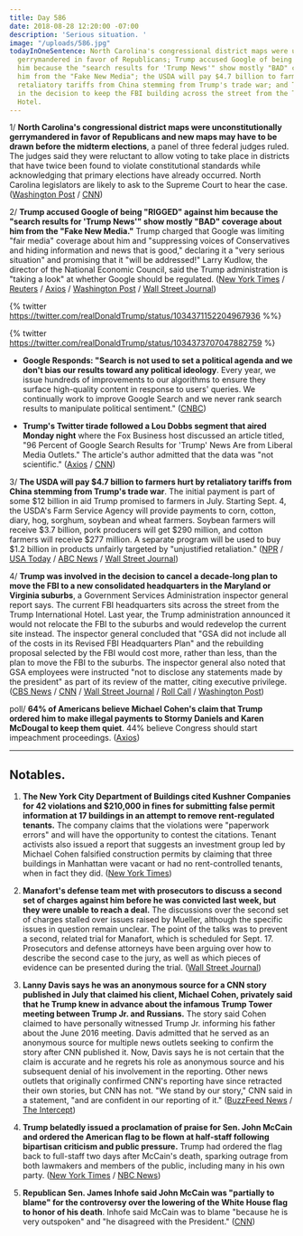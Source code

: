 ```yaml
---
title: Day 586
date: 2018-08-28 12:20:00 -07:00
description: 'Serious situation. '
image: "/uploads/586.jpg"
todayInOneSentence: North Carolina's congressional district maps were unconstitutionally
  gerrymandered in favor of Republicans; Trump accused Google of being "RIGGED" against
  him because the "search results for 'Trump News'" show mostly "BAD" coverage about
  him from the "Fake New Media"; the USDA will pay $4.7 billion to farmers hurt by
  retaliatory tariffs from China stemming from Trump's trade war; and Trump was involved
  in the decision to keep the FBI building across the street from the Trump International
  Hotel.
---
```


1/ **North Carolina's congressional district maps were unconstitutionally gerrymandered in favor of Republicans and new maps may have to be drawn before the midterm elections**, a panel of three federal judges ruled. The judges said they were reluctant to allow voting to take place in districts that have twice been found to violate constitutional standards while acknowledging that primary elections have already occurred. North Carolina legislators are likely to ask to the Supreme Court to hear the case. ([Washington Post](https://www.washingtonpost.com/politics/courts_law/2018/08/27/fc04e066-aa46-11e8-b1da-ff7faa680710_story.html?utm_term=.9c2cb6ef47b6) / [CNN](https://www.cnn.com/2018/08/27/politics/north-carolina-gerrymandering-court/index.html))

2/ **Trump accused Google of being "RIGGED" against him because the "search results for 'Trump News'" show mostly "BAD" coverage about him from the "Fake New Media."** Trump charged that Google was limiting "fair media" coverage about him and "suppressing voices of Conservatives and hiding information and news that is good," declaring it a "very serious situation" and promising that it "will be addressed!" Larry Kudlow, the director of the National Economic Council, said the Trump administration is "taking a look" at whether Google should be regulated. ([New York Times](https://www.nytimes.com/2018/08/28/business/media/google-trump-news-results.html) / [Reuters](https://www.reuters.com/article/us-usa-trump-tech/trump-accuses-google-of-hiding-fair-media-coverage-idUSKCN1LD1I1) / [Axios](https://www.axios.com/larry-kudlow-trump-administration-google-regulation-d54fb006-3334-4a55-9ebe-45fd35056145.html) / [Washington Post](https://www.washingtonpost.com/news/morning-mix/wp/2018/08/28/trump-wakes-up-googles-himself-and-doesnt-like-what-he-sees-illegal/) / [Wall Street Journal](https://www.wsj.com/articles/trump-accuses-google-of-suppressing-positive-news-about-his-presidency-1535459748))

{% twitter https://twitter.com/realDonaldTrump/status/1034371152204967936 %%}

{% twitter https://twitter.com/realDonaldTrump/status/1034373707047882759 %}

* **Google Responds: "Search is not used to set a political agenda and we don't bias our results toward any political ideology**. Every year, we issue hundreds of improvements to our algorithms to ensure they surface high-quality content in response to users' queries. We continually work to improve Google Search and we never rank search results to manipulate political sentiment." ([CNBC](https://www.cnbc.com/2018/08/28/trump-accuses-google-of-rigging-search-results-in-favor-of-bad-coverage.html))

* **Trump's Twitter tirade followed a Lou Dobbs segment that aired Monday night** where the Fox Business host discussed an article titled, "96 Percent of Google Search Results for 'Trump' News Are from Liberal Media Outlets." The article's author admitted that the data was "not scientific." ([Axios](https://www.axios.com/trump-tweet-google-censorship-e5fb9792-069b-419e-8506-03855d3bf9c7.html) / [CNN](https://www.cnn.com/2018/08/28/politics/donald-trump-google-conspiracy-theory/index.html))

3/ **The USDA will pay $4.7 billion to farmers hurt by retaliatory tariffs from China stemming from Trump's trade war**. The initial payment is part of some $12 billion in aid  Trump promised to farmers in July. Starting Sept. 4, the USDA's Farm Service Agency will provide payments to corn, cotton, diary, hog, sorghum, soybean and wheat farmers. Soybean farmers will receive $3.7 billion, pork producers will get $290 million, and cotton farmers will receive $277 million. A separate program will be used to buy $1.2 billion in products unfairly targeted by "unjustified retaliation." ([NPR](https://www.npr.org/2018/08/28/642525831/agriculture-dept-will-pay-4-7-billion-to-farmers-hit-in-trade-war) / [USA Today](https://www.usatoday.com/story/news/politics/2018/08/27/trade-wars-u-s-farmers-get-first-4-7-billion-relief/1114709002/) / [ABC News](https://abcnews.go.com/Politics/usda-buy-12-billion-goods-offer-billion-aid/story?id=57425001) / [Wall Street Journal](https://www.wsj.com/articles/u-s-to-pay-farmers-up-to-4-7-billion-to-offset-trade-conflict-losses-1535396442))

4/ **Trump was involved in the decision to cancel a decade-long plan to move the FBI to a new consolidated headquarters in the Maryland or Virginia suburbs**, a Government Services Administration inspector general report says. The current FBI headquarters sits across the street from the Trump International Hotel. Last year, the Trump administration announced it would not relocate the FBI to the suburbs and would redevelop the current site instead. The inspector general concluded that "GSA did not include all of the costs in its Revised FBI Headquarters Plan" and the rebuilding proposal selected by the FBI would cost more, rather than less, than the plan to move the FBI to the suburbs. The inspector general also noted that GSA employees were instructed "not to disclose any statements made by the president" as part of its review of the matter, citing executive privilege. ([CBS News](https://www.cbsnews.com/news/inspector-general-report-trump-involved-in-fbi-headquarters-decision/) / [CNN](https://www.cnn.com/2018/08/27/politics/fbi-headquarters-ig-report-white-house/index.html) / [Wall Street Journal](https://www.wsj.com/articles/trump-was-involved-in-fbi-headquarters-plan-watchdog-says-1535409845) / [Roll Call](https://www.rollcall.com/news/politics/ig-confirms-trumps-involvement-fbi-headquarters-project-across-hotel) / [Washington Post](https://www.washingtonpost.com/business/2018/08/27/white-house-role-fbi-headquarters-plan-detailed-watchdog-report))

poll/ **64% of Americans believe Michael Cohen's claim that Trump ordered him to make illegal payments to Stormy Daniels and Karen McDougal to keep them quiet**. 44% believe Congress should start impeachment proceedings. ([Axios](https://www.axios.com/exclusive-poll-americans-believe-cohen-dont-want-impeachment-e5ac7439-3a30-471a-bdb5-8a225ce80e12.html))

---

## Notables.

1. **The New York City Department of Buildings cited Kushner Companies for 42 violations and $210,000 in fines for submitting false permit information at 17 buildings in an attempt to remove rent-regulated tenants.** The company claims that the violations were "paperwork errors" and will have the opportunity to contest the citations. Tenant activists also issued a report that suggests an investment group led by Michael Cohen falsified construction permits by claiming that three buildings in Manhattan were vacant or had no rent-controlled tenants, when in fact they did. ([New York Times](https://www.nytimes.com/2018/08/27/nyregion/kushner-cohen-rent-regulated-tenants.html))

2. **Manafort's defense team met with prosecutors to discuss a second set of charges against him before he was convicted last week, but they were unable to reach a deal.** The discussions over the second set of charges stalled over issues raised by Mueller, although the specific issues in question remain unclear. The point of the talks was to prevent a second, related trial for Manafort, which is scheduled for Sept. 17. Prosecutors and defense attorneys have been arguing over how to describe the second case to the jury, as well as which pieces of evidence can be presented during the trial. ([Wall Street Journal](https://www.wsj.com/articles/manafort-sought-deal-in-next-trial-but-talks-broke-down-1535404819))

3. **Lanny Davis says he was an anonymous source for a CNN story published in July that claimed his client, Michael Cohen, privately said that he Trump knew in advance about the infamous Trump Tower meeting between Trump Jr. and Russians.** The story said Cohen claimed to have personally witnessed Trump Jr. informing his father about the June 2016 meeting. Davis admitted that he served as an anonymous source for multiple news outlets seeking to confirm the story after CNN published it. Now, Davis says he is not certain that the claim is accurate and he regrets his role as anonymous source and his subsequent denial of his involvement in the reporting. Other news outlets that originally confirmed CNN's reporting have since retracted their own stories, but CNN has not. "We stand by our story," CNN said in a statement, "and are confident in our reporting of it." ([BuzzFeed News](https://www.buzzfeednews.com/article/stevenperlberg/lanny-davis-cnn-trump-tower-story) / [The Intercept](https://theintercept.com/2018/08/28/cnn-credibly-accused-of-lying-to-its-audience-about-a-key-claim-in-its-blockbuster-cohen-story-refuses-to-comment/))

4. **Trump belatedly issued a proclamation of praise for Sen. John McCain and ordered the American flag to be flown at half-staff following bipartisan criticism and public pressure.** Trump had ordered the flag back to full-staff two days after McCain's death, sparking outrage from both lawmakers and members of the public, including many in his own party. ([New York Times](https://www.nytimes.com/2018/08/27/us/politics/flag-half-staff-mccain-trump.html) /  [NBC News](https://www.nbcnews.com/politics/white-house/w-h-flag-back-full-staff-after-mccain-s-death-n904061))

5. **Republican Sen. James Inhofe said John McCain was "partially to blame" for the controversy over the lowering of the White House flag to honor of his death**. Inhofe said McCain was to blame "because he is very outspoken" and "he disagreed with the President." ([CNN](https://www.cnn.com/2018/08/27/politics/james-inhofe-john-mccain-white-house-flag/index.html))

